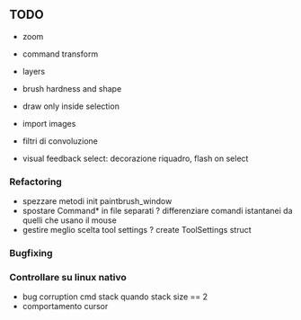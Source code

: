 ## TODO
+ zoom
+ command transform

+ layers
+ brush hardness and shape

+ draw only inside selection
+ import images

+ filtri di convoluzione
+ visual feedback select: decorazione riquadro, flash on select



### Refactoring
- spezzare metodi init paintbrush_window
- spostare Command* in file separati
? differenziare comandi istantanei da quelli che usano il mouse
- gestire meglio scelta tool settings
? create ToolSettings struct


### Bugfixing

### Controllare su linux nativo
- bug corruption cmd stack quando stack size == 2 
- comportamento cursor 
